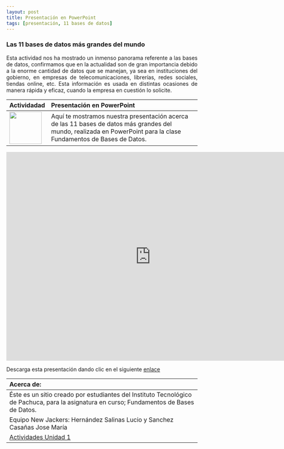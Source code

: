 ```yaml
---
layout: post
title: Presentación en PowerPoint
tags: [presentación, 11 bases de datos]
---
```


### Las 11 bases de datos más grandes del mundo<br>
<p style="text-align: justify;">Esta actividad nos ha mostrado un inmenso panorama referente a las bases de datos, confirmamos que en la actualidad son de gran importancia debido a la enorme cantidad de datos que se manejan, ya sea en instituciones del gobierno, en empresas de telecomunicaciones, librerías, redes sociales, tiendas online, etc. Esta información es usada en distintas ocasiones de manera rápida y eficaz, cuando la empresa en cuestión lo solicite.</p>

| Actividadad | Presentación en PowerPoint 
| :------- | :------ 
|  <img src="https://basededatostec.github.io/img/04presentacion.png" width="85" height="85"> | Aquí te mostramos nuestra presentación acerca de las 11 bases de datos más grandes del mundo, realizada en PowerPoint para la clase Fundamentos de Bases de Datos.  

<iframe allowfullscreen="true" frameborder="0" height="549" mozallowfullscreen="true" src="https://docs.google.com/presentation/d/15WagtczC14IOPkioTNkyOkheQZn594iH5l4a93r1_Ec/embed?start=false&amp;loop=false&amp;delayms=3000" webkitallowfullscreen="true" width="760"></iframe>

Descarga esta presentación dando clic en el siguiente [enlace](http://www.tecpachucavirtual.mx/m27/pluginfile.php/598/assignsubmission_file/submission_files/27430/11Bases_De_Datos_M%C3%A1s_Grandes_Del_Mundo.pptx?forcedownload=1 "clic para descargar la presentación") 

|  Acerca de: | 
| :------ | 
| Éste es un sitio creado por estudiantes del Instituto Tecnológico de Pachuca, para la asignatura en curso; Fundamentos de Bases de Datos. | 
| Equipo New Jackers: Hernández Salinas Lucio y Sanchez Casañas Jose María |
| <a href="https://basededatostec.github.io/unidaduno/">Actividades Unidad 1</a> |

